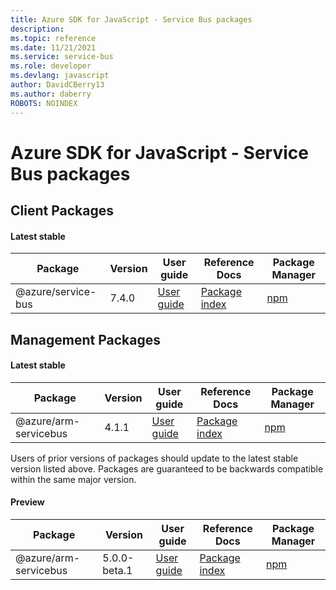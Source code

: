 ```yaml
---
title: Azure SDK for JavaScript - Service Bus packages
description: 
ms.topic: reference
ms.date: 11/21/2021
ms.service: service-bus
ms.role: developer
ms.devlang: javascript
author: DavidCBerry13
ms.author: daberry
ROBOTS: NOINDEX
---
```


# Azure SDK for JavaScript - Service Bus packages

## Client Packages

#### Latest stable

| Package               | Version          | User guide                           | Reference Docs                             | Package Manager                |
|-----------------------|------------------|--------------------------------------|--------------------------------------------|--------------------------------|
| @azure/service-bus  | 7.4.0 | [User guide](/javascript/sdk-demo/service-bus/latest-stable/azure-service-bus/readme)  | [Package index](/javascript/sdk-demo/service-bus/latest-stable/azure-service-bus)  | [npm](https://www.npmjs.com/package/@azure/service-bus) |

 

 


 



 


## Management Packages

#### Latest stable

| Package               | Version          | User guide                           | Reference Docs                             | Package Manager                |
|-----------------------|------------------|--------------------------------------|--------------------------------------------|--------------------------------|
| @azure/arm-servicebus  | 4.1.1 | [User guide](/javascript/sdk-demo/service-bus/latest-stable/azure-arm-servicebus/readme)  | [Package index](/javascript/sdk-demo/service-bus/latest-stable/azure-arm-servicebus)  | [npm](https://www.npmjs.com/package/@azure/arm-servicebus) |

Users of prior versions of  packages should update to the latest stable version listed above.  Packages are guaranteed to be backwards compatible within the same major version.

 


#### Preview

| Package               | Version          | User guide                           | Reference Docs                             | Package Manager                |
|-----------------------|------------------|--------------------------------------|--------------------------------------------|--------------------------------|
| @azure/arm-servicebus  | 5.0.0-beta.1 | [User guide](/javascript/sdk-demo/service-bus/preview/azure-arm-servicebus/readme)  | [Package index](/javascript/sdk-demo/service-bus/preview/azure-arm-servicebus)  | [npm](https://www.npmjs.com/package/@azure/arm-servicebus) |

 


 





 
